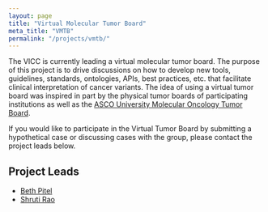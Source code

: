 ```yaml
---
layout: page
title: "Virtual Molecular Tumor Board"
meta_title: "VMTB"
permalink: "/projects/vmtb/"
---
```


The VICC is currently leading a virtual molecular tumor board. The purpose of this project is to drive discussions on how to develop new tools, guidelines, standards, ontologies, APIs, best practices, etc. that facilitate clinical interpretation of cancer variants. The idea of using a virtual tumor board was inspired in part by the physical tumor boards of participating institutions as well as the [ASCO University Molecular Oncology Tumor Board](http://university.asco.org/motb).

If you would like to participate in the Virtual Tumor Board by submitting a hypothetical case or discussing cases with the group, please contact the project leads below.

## Project Leads

* [Beth Pitel](/leadership/beth_pitel/)
* [Shruti Rao]()